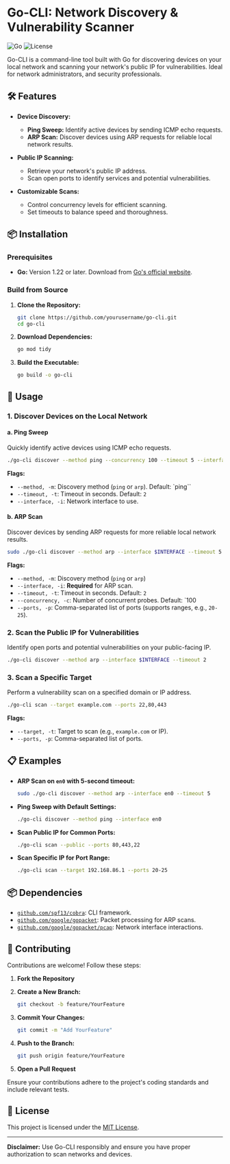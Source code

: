 
# Go-CLI: Network Discovery & Vulnerability Scanner

![Go](https://img.shields.io/badge/Go-1.23.3-blue.svg)
![License](https://img.shields.io/badge/license-MIT-green.svg)

Go-CLI is a command-line tool built with Go for discovering devices on your local network and scanning your network's public IP for vulnerabilities. Ideal for network administrators, and security professionals.

## 🛠 Features

- **Device Discovery:**
  - **Ping Sweep:** Identify active devices by sending ICMP echo requests.
  - **ARP Scan:** Discover devices using ARP requests for reliable local network results.

- **Public IP Scanning:**
  - Retrieve your network's public IP address.
  - Scan open ports to identify services and potential vulnerabilities.

- **Customizable Scans:**
  - Control concurrency levels for efficient scanning.
  - Set timeouts to balance speed and thoroughness.

## 📦 Installation

### Prerequisites

- **Go:** Version 1.22 or later. Download from [Go's official website](https://golang.org/dl/).

### Build from Source

1. **Clone the Repository:**

   ```bash
   git clone https://github.com/yourusername/go-cli.git
   cd go-cli
   ```

2. **Download Dependencies:**

   ```bash
   go mod tidy
   ```

3. **Build the Executable:**

   ```bash
   go build -o go-cli
   ```

## 🚀 Usage

### 1. Discover Devices on the Local Network

#### a. Ping Sweep

Quickly identify active devices using ICMP echo requests.

```bash
./go-cli discover --method ping --concurrency 100 --timeout 5 --interface $INTERFACE
```

**Flags:**

- `--method, -m`: Discovery method (`ping` or `arp`). Default: `ping``
- `--timeout, -t`: Timeout in seconds. Default: `2`
- `--interface, -i`: Network interface to use.

#### b. ARP Scan

Discover devices by sending ARP requests for more reliable local network results.

```bash
sudo ./go-cli discover --method arp --interface $INTERFACE --timeout 5
```

**Flags:**

- `--method, -m`: Discovery method (`ping` or `arp`)
- `--interface, -i`: **Required** for ARP scan.
- `--timeout, -t`: Timeout in seconds. Default: `2`
- `--concurrency, -c`: Number of concurrent probes. Default: `100
- `--ports, -p`: Comma-separated list of ports (supports ranges, e.g., `20-25`).

### 2. Scan the Public IP for Vulnerabilities

Identify open ports and potential vulnerabilities on your public-facing IP.

```bash
./go-cli discover --method arp --interface $INTERFACE --timeout 2
```


### 3. Scan a Specific Target

Perform a vulnerability scan on a specified domain or IP address.

```bash
./go-cli scan --target example.com --ports 22,80,443
```

**Flags:**

- `--target, -t`: Target to scan (e.g., `example.com` or IP).
- `--ports, -p`: Comma-separated list of ports.

## 📋 Examples

- **ARP Scan on `en0` with 5-second timeout:**

  ```bash
  sudo ./go-cli discover --method arp --interface en0 --timeout 5
  ```

- **Ping Sweep with Default Settings:**

  ```bash
  ./go-cli discover --method ping --interface en0
  ```

- **Scan Public IP for Common Ports:**

  ```bash
  ./go-cli scan --public --ports 80,443,22
  ```

- **Scan Specific IP for Port Range:**

  ```bash
  ./go-cli scan --target 192.168.86.1 --ports 20-25
  ```

## 📦 Dependencies

- [`github.com/spf13/cobra`](https://github.com/spf13/cobra): CLI framework.
- [`github.com/google/gopacket`](https://github.com/google/gopacket): Packet processing for ARP scans.
- [`github.com/google/gopacket/pcap`](https://github.com/google/gopacket/pcap): Network interface interactions.

## 🤝 Contributing

Contributions are welcome! Follow these steps:

1. **Fork the Repository**
2. **Create a New Branch:**

   ```bash
   git checkout -b feature/YourFeature
   ```

3. **Commit Your Changes:**

   ```bash
   git commit -m "Add YourFeature"
   ```

4. **Push to the Branch:**

   ```bash
   git push origin feature/YourFeature
   ```

5. **Open a Pull Request**

Ensure your contributions adhere to the project's coding standards and include relevant tests.

## 📝 License

This project is licensed under the [MIT License](LICENSE).

---

**Disclaimer:** Use Go-CLI responsibly and ensure you have proper authorization to scan networks and devices.
